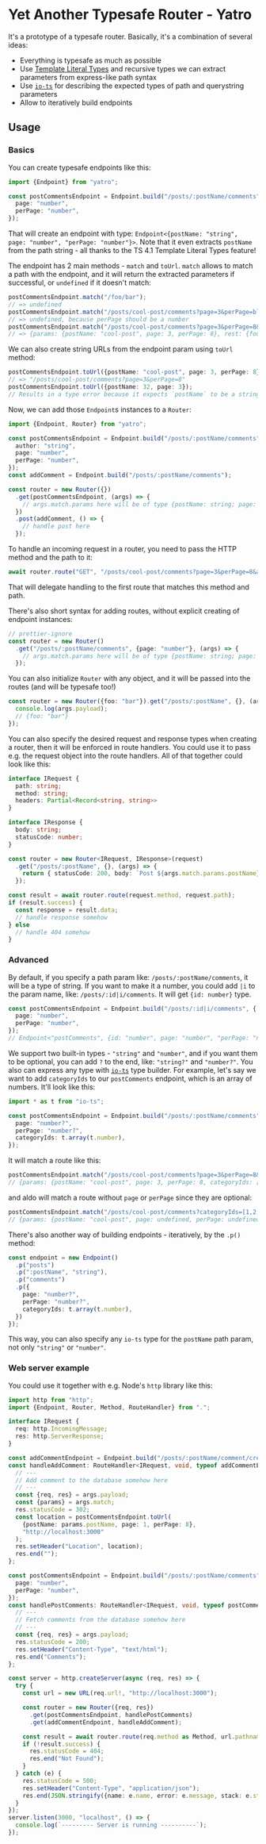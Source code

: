 # Yet Another Typesafe Router - Yatro

It's a prototype of a typesafe router. Basically, it's a combination of several ideas:

- Everything is typesafe as much as possible
- Use [Template Literal Types](https://www.typescriptlang.org/docs/handbook/2/template-literal-types.html) and recursive types we can extract parameters from express-like path syntax
- Use [`io-ts`](https://github.com/gcanti/io-ts) for describing the expected types of path and querystring parameters
- Allow to iteratively build endpoints

## Usage

### Basics

You can create typesafe endpoints like this:

```ts
import {Endpoint} from "yatro";

const postCommentsEndpoint = Endpoint.build("/posts/:postName/comments", {
  page: "number",
  perPage: "number",
});
```

That will create an endpoint with type: `Endpoint<{postName: "string", page: "number", "perPage: "number"}>`. Note that it even extracts `postName` from the path string - all thanks to the TS 4.1 Template Literal Types feature!

The endpoint has 2 main methods - `match` and `toUrl`. `match` allows to match a path with the endpoint, and it will return the extracted parameters if successful, or `undefined` if it doesn't match:

```ts
postCommentsEndpoint.match("/foo/bar");
// => undefined
postCommentsEndpoint.match("/posts/cool-post/comments?page=3&perPage=blah");
// => undefined, because perPage should be a number
postCommentsEndpoint.match("/posts/cool-post/comments?page=3&perPage=8&foo=bar");
// => {params: {postName: "cool-post", page: 3, perPage: 8}, rest: {foo: "bar"}}
```

We can also create string URLs from the endpoint param using `toUrl` method:

```ts
postCommentsEndpoint.toUrl({postName: "cool-post", page: 3, perPage: 8});
// => "/posts/cool-post/comments?page=3&perPage=8"
postCommentsEndpoint.toUrl({postName: 32, page: 3});
// Results in a type error because it expects `postName` to be a string, and also missing `perPage` param.
```

Now, we can add those `Endpoint`s instances to a `Router`:

```ts
import {Endpoint, Router} from "yatro";

const postCommentsEndpoint = Endpoint.build("/posts/:postName/comments", {
  author: "string",
  page: "number",
  perPage: "number",
});
const addComment = Endpoint.build("/posts/:postName/comments");

const router = new Router({})
  .get(postCommentsEndpoint, (args) => {
    // args.match.params here will be of type {postName: string; page: number; perPage: number, author: string}
  })
  .post(addComment, () => {
    // handle post here
  });
```

To handle an incoming request in a router, you need to pass the HTTP method and the path to it:

```ts
await router.route("GET", "/posts/cool-post/comments?page=3&perPage=8&author=john");
```

That will delegate handling to the first route that matches this method and path.

There's also short syntax for adding routes, without explicit creating of endpoint instances:

```ts
// prettier-ignore
const router = new Router()
  .get("/posts/:postName/comments", {page: "number"}, (args) => {
    // args.match.params here will be of type {postName: string; page: number}
  });
```

You can also initialize `Router` with any object, and it will be passed into the routes (and will be typesafe too!)

```ts
const router = new Router({foo: "bar"}).get("/posts/:postName", {}, (args) => {
  console.log(args.payload);
  // {foo: "bar"}
});
```

You can also specify the desired request and response types when creating a router, then it will be enforced in route handlers. You could use it to pass e.g. the request object into the route handlers. All of that together could look like this:

```ts
interface IRequest {
  path: string;
  method: string;
  headers: Partial<Record<string, string>>
}

interface IResponse {
  body: string;
  statusCode: number;
}

const router = new Router<IRequest, IResponse>(request)
  .get("/posts/:postName", {}, (args) => {
    return { statusCode: 200, body: `Post ${args.match.params.postName}` };
  });

const result = await router.route(request.method, request.path);
if (result.success) {
  const response = result.data;
  // handle response somehow
} else
  // handle 404 somehow
}
```

### Advanced

By default, if you specify a path param like: `/posts/:postName/comments`, it will be a type of string.
If you want to make it a number, you could add `|i` to the param name, like: `/posts/:id|i/comments`.
It will get `{id: number}` type.

```ts
const postCommentsEndpoint = Endpoint.build("/posts/:id|i/comments", {
  page: "number",
  perPage: "number",
});
// Endpoint<"postComments", {id: "number", page: "number", "perPage: "number"}>
```

We support two built-in types - `"string"` and `"number"`, and if you want them to be optional, you can add `?` to the end, like: `"string?"` and `"number?"`. You also can express any type with [`io-ts`](https://github.com/gcanti/io-ts) type builder.
For example, let's say we want to add `categoryIds` to our `postComments` endpoint, which is an array of numbers.
It'll look like this:

```ts
import * as t from "io-ts";

const postCommentsEndpoint = Endpoint.build("/posts/:postName/comments", {
  page: "number?",
  perPage: "number?",
  categoryIds: t.array(t.number),
});
```

It will match a route like this:

```ts
postCommentsEndpoint.match("/posts/cool-post/comments?page=3&perPage=8&categoryIds=[1,2,3]");
// {params: {postName: "cool-post", page: 3, perPage: 8, categoryIds: [1, 2, 3]}, rest: {}}
```

and aldo will match a route without `page` or `perPage` since they are optional:

```ts
postCommentsEndpoint.match("/posts/cool-post/comments?categoryIds=[1,2,3]");
// {params: {postName: "cool-post", page: undefined, perPage: undefined, categoryIds: [1, 2, 3]}, rest: {}}
```

There's also another way of building endpoints - iteratively, by the `.p()` method:

```ts
const endpoint = new Endpoint()
  .p("posts")
  .p(":postName", "string"),
  .p("comments")
  .p({
    page: "number?",
    perPage: "number?",
    categoryIds: t.array(t.number),
  })
});
```

This way, you can also specify any `io-ts` type for the `postName` path param, not only `"string"` or `"number"`.

### Web server example

You could use it together with e.g. Node's `http` library like this:

```ts
import http from "http";
import {Endpoint, Router, Method, RouteHandler} from ".";

interface IRequest {
  req: http.IncomingMessage;
  res: http.ServerResponse;
}

const addCommentEndpoint = Endpoint.build("/posts/:postName/comment/create");
const handleAddComment: RouteHandler<IRequest, void, typeof addCommentEndpoint> = (args) => {
  // ---
  // Add comment to the database somehow here
  // ---
  const {req, res} = args.payload;
  const {params} = args.match;
  res.statusCode = 302;
  const location = postCommentsEndpoint.toUrl(
    {postName: params.postName, page: 1, perPage: 8},
    "http://localhost:3000"
  );
  res.setHeader("Location", location);
  res.end("");
};

const postCommentsEndpoint = Endpoint.build("/posts/:postName/comments", {
  page: "number",
  perPage: "number",
});
const handlePostComments: RouteHandler<IRequest, void, typeof postCommentsEndpoint> = (args) => {
  // ---
  // Fetch comments from the database somehow here
  // ---
  const {req, res} = args.payload;
  res.statusCode = 200;
  res.setHeader("Content-Type", "text/html");
  res.end("Comments");
};

const server = http.createServer(async (req, res) => {
  try {
    const url = new URL(req.url!, "http://localhost:3000");

    const router = new Router({req, res})
      .get(postCommentsEndpoint, handlePostComments)
      .get(addCommentEndpoint, handleAddComment);

    const result = await router.route(req.method as Method, url.pathname + url.search);
    if (!result.success) {
      res.statusCode = 404;
      res.end("Not Found");
    }
  } catch (e) {
    res.statusCode = 500;
    res.setHeader("Content-Type", "application/json");
    res.end(JSON.stringify({name: e.name, error: e.message, stack: e.stack}));
  }
});
server.listen(3000, "localhost", () => {
  console.log(`--------- Server is running ----------`);
});
```
